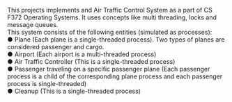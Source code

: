 This projects implements and Air Traffic Control System as a part of CS F372 Operating Systems. It uses concepts like multi threading, locks and message queues.   
This system consists of the following entities (simulated as processes):  
● Plane (Each plane is a single-threaded process). Two types of planes are considered passenger and cargo.   
● Airport (Each airport is a multi-threaded process)   
● Air Traffic Controller (This is a single-threaded process)   
● Passenger traveling on a specific passenger plane (Each passenger process is a child of the corresponding plane process and each passenger process is single-threaded)    
● Cleanup (This is a single-threaded process)   
